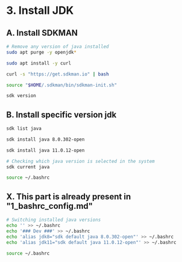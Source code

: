 # 3. Install JDK

## A. Install SDKMAN

```bash
# Remove any version of java installed
sudo apt purge -y openjdk*

```

```bash
sudo apt install -y curl

```

```bash
curl -s "https://get.sdkman.io" | bash

```

```bash
source "$HOME/.sdkman/bin/sdkman-init.sh"

```

```bash
sdk version

```



## B. Install specific version jdk

```bash
sdk list java

```

```bash
sdk install java 8.0.302-open

```

```bash
sdk install java 11.0.12-open

```

```bash
# Checking which java version is selected in the system
sdk current java

```

```bash
source ~/.bashrc

```


## X. This part is already present in "1_bashrc_config.md"

```bash
# Switching installed java versions
echo '' >> ~/.bashrc
echo '### Dev ###' >> ~/.bashrc
echo 'alias jdk8="sdk default java 8.0.302-open"' >> ~/.bashrc
echo 'alias jdk11="sdk default java 11.0.12-open"' >> ~/.bashrc

```

```bash
source ~/.bashrc

```

